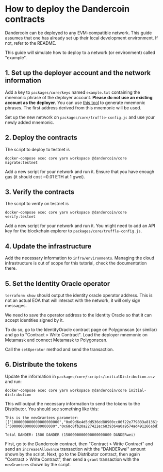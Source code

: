 # How to deploy the Dandercoin contracts

Dandercoin can be deployed to any EVM-compatible network. This guide assumes
that one has already set up their local development environment. If not, refer
to the README.

This guide will simulate how to deploy to a network (or environment) called
"example".

## 1. Set up the deployer account and the network information

Add a key to `packages/core/keys` named `example.txt` containing the mnemonic
phrase of the deployer account. **Please do not use an existing account as the
deployer**. You can use [this tool](https://iancoleman.io/bip39/) to generate
mnemonic phrases. The first address derived from this mnemonic will be used.

Set up the new network on `packages/core/truffle-config.js` and use your newly
added mnemonic.

## 2. Deploy the contracts

The script to deploy to testnet is

```
docker-compose exec core yarn workspace @dandercoin/core migrate:testnet
```

Add a new script for your network and run it. Ensure that you have enough gas
(it should cost ~0.01 ETH at 1 gwei).

## 3. Verify the contracts

The script to verify on testnet is

```
docker-compose exec core yarn workspace @dandercoin/core verify:testnet
```

Add a new script for your network and run it. You might need to add an API key
for the blockchain explorer to `packages/core/truffle-config.js`.

## 4. Update the infrastructure

Add the necessary information to `infra/environments`. Managing the cloud
infrastructure is out of scope for this tutorial, check the documentation
there.

## 5. Set the Identity Oracle operator

`terraform show` should output the identity oracle operator address. This is
not an actual EOA that will interact with the network, it will only sign
messages.

We need to save the operator address to the Identity Oracle so that it can
accept identities signed by it.

To do so, go to the IdentityOracle contract page on Polygonscan (or similar)
and go to "Contract > Write Contract". Load the deployer mnemonic on Metamask
and connect Metamask to Polygonscan.

Call the `setOperator` method and send the transaction.

## 6. Distribute the tokens

Update the information in `packages/core/scripts/initialDistribution.csv` and
run:

```
docker-compose exec core yarn workspace @dandercoin/core initial-distribution
```

This will output the necessary information to send the tokens to the
Distributor. You should see something like this:

```
This is the newGrantees parameter:
[["1000000000000000000000","0x09d6e4d5dd536dd80900cc06f22e779833a81361f289b10f10c949aa8d0fcae7"],["500000000000000000000","0x68c8fb20a227422ec6839364a0a9574ad491266abd75aa81be5391db8f8f9b8a"]]

Total DANDER: 1500 DANDER (1500000000000000000000 DANDERwei)
```

First, go to the Dandercoin contract, then "Contract > Write Contract" and
send an `increaseAllowance` transaction with the "DANDERwei" amount shown by
the script. Next, go to the Distributor contract, then again "Contract >
Write Contract", then send a `grant` transaction with the `newGrantees` shown
by the script.
